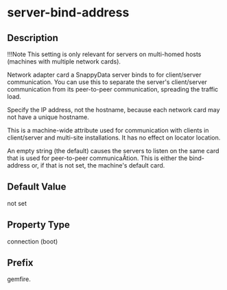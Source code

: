 # server-bind-address

## Description


!!!Note 
	This setting is only relevant for servers on multi-homed hosts (machines with multiple network cards). </p>

Network adapter card a SnappyData server binds to for client/server communication. You can use this to separate the server's client/server communication from its peer-to-peer communication, spreading the traffic load.

Specify the IP address, not the hostname, because each network card may not have a unique hostname.

This is a machine-wide attribute used for communication with clients in client/server and multi-site installations. It has no effect on locator location.

An empty string (the default) causes the servers to listen on the same card that is used for peer-to-peer communicaÂ­tion. This is either the bind-address or, if that is not set, the machine's default card.

## Default Value

not set

## Property Type

connection (boot)

## Prefix

gemfire.
